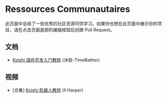 # Ressources Communautaires

此页面中总结了一些优秀的社区资源可供学习。如果你也想在此页面中展示你的项目，请在点击页面底部的编辑按钮后创建 Pull Request。

## 文档

- [Koishi 插件开发入门教程](https://mp.weixin.qq.com/mp/appmsgalbum?action=getalbum\&album_id=2700565655187865601) (沐辰-TimeBather)

## 视频

- \[合集] [Koishi 机器人教程](https://space.bilibili.com/23224916/channel/collectiondetail?sid=1049866) (Il Harper)
